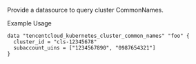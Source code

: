 Provide a datasource to query cluster CommonNames.

Example Usage

```hcl
data "tencentcloud_kubernetes_cluster_common_names" "foo" {
  cluster_id = "cls-12345678"
  subaccount_uins = ["1234567890", "0987654321"]
}
```